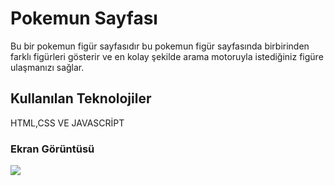 <h1>Pokemun Sayfası</h1>
 Bu bir pokemun figür sayfasıdır bu pokemun figür sayfasında birbirinden farklı figürleri gösterir ve en kolay şekilde arama motoruyla istediğiniz figüre ulaşmanızı sağlar.
 <h2> Kullanılan Teknolojiler</h2>
 HTML,CSS VE JAVASCRİPT
 <h3>Ekran Görüntüsü</h3>

 ![](screnn.gif)
